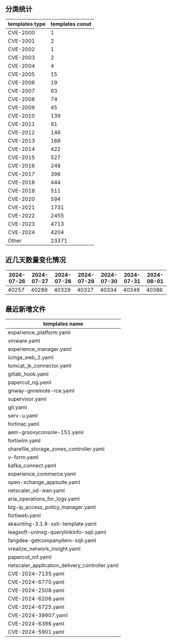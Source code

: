 ## 分类统计
| templates type | templates conut | 
| --- | --- |
| CVE-2000 | 1 |
| CVE-2001 | 2 |
| CVE-2002 | 1 |
| CVE-2003 | 2 |
| CVE-2004 | 4 |
| CVE-2005 | 15 |
| CVE-2006 | 19 |
| CVE-2007 | 63 |
| CVE-2008 | 74 |
| CVE-2009 | 45 |
| CVE-2010 | 139 |
| CVE-2011 | 91 |
| CVE-2012 | 146 |
| CVE-2013 | 168 |
| CVE-2014 | 422 |
| CVE-2015 | 527 |
| CVE-2016 | 248 |
| CVE-2017 | 396 |
| CVE-2018 | 444 |
| CVE-2019 | 511 |
| CVE-2020 | 594 |
| CVE-2021 | 1731 |
| CVE-2022 | 2455 |
| CVE-2023 | 4713 |
| CVE-2024 | 4204 |
| Other | 23371 |
## 近几天数量变化情况
|2024-07-26 | 2024-07-27 | 2024-07-28 | 2024-07-29 | 2024-07-30 | 2024-07-31 | 2024-08-01|
|--- | ------ | ------ | ------ | ------ | ------ | ---|
|40257 | 40289 | 40329 | 40327 | 40334 | 40349 | 40386|
## 最近新增文件
| templates name | 
| --- |
| experience_platform.yaml |
| vmware.yaml |
| experience_manager.yaml |
| icinga_web_2.yaml |
| tomcat_jk_connector.yaml |
| gitlab_hook.yaml |
| papercut_ng.yaml |
| gnway-gnremote-rce.yaml |
| supervisor.yaml |
| git.yaml |
| serv-u.yaml |
| fortinac.yaml |
| aem-groovyconsole-151.yaml |
| fortiwlm.yaml |
| sharefile_storage_zones_controller.yaml |
| v-form.yaml |
| kafka_connect.yaml |
| experience_commerce.yaml |
| open-xchange_appsuite.yaml |
| netscaler_sd-wan.yaml |
| aria_operations_for_logs.yaml |
| big-ip_access_policy_manager.yaml |
| fortiweb.yaml |
| akaunting-3.1.8-ssti-template.yaml |
| leagsoft-uninxg-querylinkinfo-sqli.yaml |
| fangdee-getcompanyitem-sqli.yaml |
| vrealize_network_insight.yaml |
| papercut_mf.yaml |
| netscaler_application_delivery_controller.yaml |
| CVE-2024-7135.yaml |
| CVE-2024-6770.yaml |
| CVE-2024-2508.yaml |
| CVE-2024-6208.yaml |
| CVE-2024-6725.yaml |
| CVE-2024-39907.yaml |
| CVE-2024-6396.yaml |
| CVE-2024-5901.yaml |
